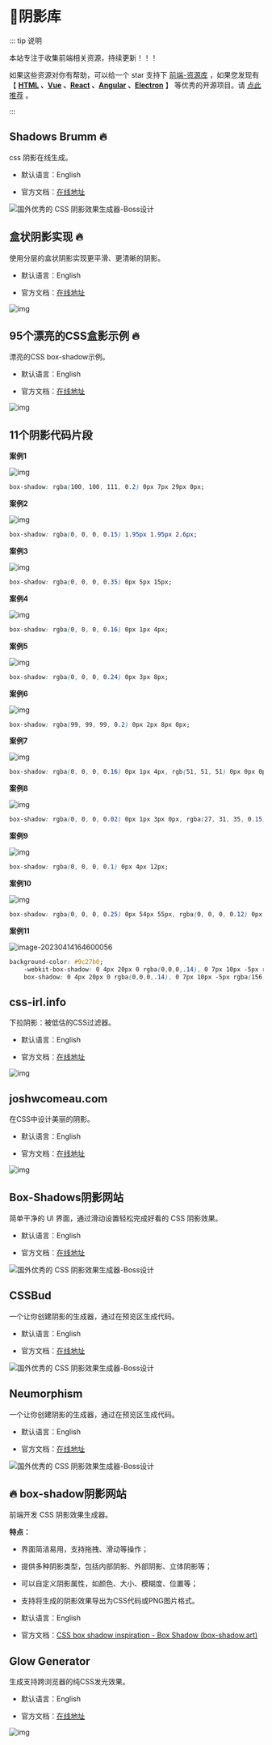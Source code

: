 # 🍁阴影库

::: tip 说明

本站专注于收集前端相关资源，持续更新！！！

如果这些资源对你有帮助，可以给一个 star 支持下 [前端-资源库](https://github.com/huangpw/document-frontend-vitepress) ，如果您发现有 【 **[HTML](/html) 、[Vue](/vue) 、[React](/react) 、[Angular](/angular) 、[Electron](/electron)** 】 等优秀的开源项目。请 [点此推荐](https://github.com/huangpw/document-frontend-vitepress/issues/new) 。

:::



## Shadows Brumm 🔥

css 阴影在线生成。

- 默认语言：English

- 官方文档：[在线地址](https://shadows.brumm.af/)

![国外优秀的 CSS 阴影效果生成器-Boss设计](https://img.bossdesign.cn/2022/03/2022031015434445.png?0426)



## 盒状阴影实现 🔥

使用分层的盒状阴影实现更平滑、更清晰的阴影。

- 默认语言：English

- 官方文档：[在线地址](https://tobiasahlin.com/blog/layered-smooth-box-shadows/)

![img](https://tse3-mm.cn.bing.net/th/id/OIP-C.b2PoTkkkpAj-zL-E5agbzwAAAA?rs=1&pid=ImgDetMain)



## 95个漂亮的CSS盒影示例 🔥

漂亮的CSS box-shadow示例。

- 默认语言：English

- 官方文档：[在线地址](https://getcssscan.com/css-box-shadow-examples)

![img](https://www.xmhudong.com/wp-content/uploads/2022/02/css1.jpg)



## 11个阴影代码片段

**案例1**

![img](https://dev-to-uploads.s3.amazonaws.com/uploads/articles/z22fttzugbzg0z2rc1o9.jpg)

```css
box-shadow: rgba(100, 100, 111, 0.2) 0px 7px 29px 0px;
```

**案例2**

![img](https://dev-to-uploads.s3.amazonaws.com/uploads/articles/lat9e9m8qn1bgq4ru1ju.jpg)

```css
box-shadow: rgba(0, 0, 0, 0.15) 1.95px 1.95px 2.6px;
```

**案例3**

![img](https://dev-to-uploads.s3.amazonaws.com/uploads/articles/b6ix7j95f3rx9quw7rvh.jpg)

```css
box-shadow: rgba(0, 0, 0, 0.35) 0px 5px 15px;
```

**案例4**

![img](https://dev-to-uploads.s3.amazonaws.com/uploads/articles/zik1viyomul3pjlkf5ef.jpg)

```css
box-shadow: rgba(0, 0, 0, 0.16) 0px 1px 4px;
```

**案例5**

![img](https://dev-to-uploads.s3.amazonaws.com/uploads/articles/jmv6miux22g97ji6u5ae.jpg)

```css
box-shadow: rgba(0, 0, 0, 0.24) 0px 3px 8px;
```

**案例6**

![img](https://dev-to-uploads.s3.amazonaws.com/uploads/articles/b184bc6f4qag6s8357zz.jpg)

```css
box-shadow: rgba(99, 99, 99, 0.2) 0px 2px 8px 0px;
```

**案例7**

![img](https://dev-to-uploads.s3.amazonaws.com/uploads/articles/c13c8cnprwu2cti6khrx.jpg)

```css
box-shadow: rgba(0, 0, 0, 0.16) 0px 1px 4px, rgb(51, 51, 51) 0px 0px 0px 3px;
```

**案例8**

![img](https://dev-to-uploads.s3.amazonaws.com/uploads/articles/91r54vxz26irfu69mmp1.jpg)

```css
box-shadow: rgba(0, 0, 0, 0.02) 0px 1px 3px 0px, rgba(27, 31, 35, 0.15) 0px 0px 0px 1px;
```

**案例9**

![img](https://dev-to-uploads.s3.amazonaws.com/uploads/articles/uy118pronsqxb2ww46dp.jpg)

```css
box-shadow: rgba(0, 0, 0, 0.1) 0px 4px 12px;
```

**案例10**

![img](https://dev-to-uploads.s3.amazonaws.com/uploads/articles/lb70pppp6xe6uw2nkp5l.jpg)

```css
box-shadow: rgba(0, 0, 0, 0.25) 0px 54px 55px, rgba(0, 0, 0, 0.12) 0px -12px 30px, rgba(0, 0, 0, 0.12) 0px 4px 6px, rgba(0, 0, 0, 0.17) 0px 12px 13px, rgba(0, 0, 0, 0.09) 0px -3px 5px;
```

**案例11**

![image-20230414164600056](/images/css/shadow/202304141646146.png)

```css
background-color: #9c27b0;
    -webkit-box-shadow: 0 4px 20px 0 rgba(0,0,0,.14), 0 7px 10px -5px rgba(156,39,176,.4);
    box-shadow: 0 4px 20px 0 rgba(0,0,0,.14), 0 7px 10px -5px rgba(156,39,176,.4);
```



## css-irl.info

下拉阴影：被低估的CSS过滤器。

- 默认语言：English

- 官方文档：[在线地址](https://css-irl.info/drop-shadow-the-underrated-css-filter/)

![img](https://www.xmhudong.com/wp-content/uploads/2022/02/css2.jpg)



## joshwcomeau.com

在CSS中设计美丽的阴影。

- 默认语言：English

- 官方文档：[在线地址](https://www.joshwcomeau.com/css/designing-shadows/)

![img](https://www.xmhudong.com/wp-content/uploads/2022/02/css3.jpg)



## Box-Shadows阴影网站

简单干净的 UI 界面，通过滑动设置轻松完成好看的 CSS 阴影效果。

- 默认语言：English

- 官方文档：[在线地址](https://box-shadow.dev/)

![国外优秀的 CSS 阴影效果生成器-Boss设计](https://img.bossdesign.cn/2022/03/2022031015435082.png?0426)



## CSSBud

一个让你创建阴影的生成器，通过在预览区生成代码。

- 默认语言：English

- 官方文档：[在线地址](https://cssbud.com/css-generator/css-box-shadow-generator/)

![国外优秀的 CSS 阴影效果生成器-Boss设计](https://img.bossdesign.cn/2022/03/2022031015434944.png?0426)



## Neumorphism

一个让你创建阴影的生成器，通过在预览区生成代码。

- 默认语言：English

- 官方文档：[在线地址](https://neumorphism.io/#e0e0e0)

![国外优秀的 CSS 阴影效果生成器-Boss设计](https://img.bossdesign.cn/2022/03/2022031015434576.png?0426)



## 🔥 box-shadow阴影网站

前端开发 CSS 阴影效果生成器。

**特点：**

- 界面简洁易用，支持拖拽、滑动等操作；
- 提供多种阴影类型，包括内部阴影、外部阴影、立体阴影等；
- 可以自定义阴影属性，如颜色、大小、模糊度、位置等；
- 支持将生成的阴影效果导出为CSS代码或PNG图片格式。

- 默认语言：English

- 官方文档：[CSS box shadow inspiration - Box Shadow (box-shadow.art)](https://box-shadow.art/)



## Glow Generator

生成支持跨浏览器的纯CSS发光效果。

- 默认语言：English

- 官方文档：[在线地址](https://cssbud.com/css-generator/css-glow-generator/)

![img](/images/css/shadow/10002.gif)



